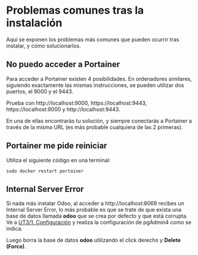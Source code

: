 # Problemas comunes tras la instalación

Aquí se exponen los problemas más comunes que pueden ocurrir tras instalar, y cómo solucionarlos.

## No puedo acceder a Portainer

Para acceder a Portainer existen 4 posibilidades. En ordenadores similares, siguiendo exactamente las mismas instrucciones, se pueden utilizar dos puertos, el 9000 y el 9443.

Prueba con http://localhost:9000, https://localhost:9443, https://localhost:9000 y http://localhost:9443.

En una de ellas encontrarás tu solución, y siempre conectarás a Portainer a través de la misma URL (es más probable cualquiera de las 2 primeras).

## Portainer me pide reiniciar

Utiliza el siguiente código en una terminal:

```
sudo docker restart portainer
```

## Internal Server Error

Si nada más instalar Odoo, al acceder a http://localhost:8069 recibes un Internal Server Error, lo más probable es que se trate de que exista una base de datos llamada **odoo** que se crea por defecto y que está corrupta.
Ve a [UT3/1. Configuración](https://github.com/canarydev/SGE/blob/main/UT3/1.%20Configuraci%C3%B3n.md) y realiza la configuración de pgAdmin4 como se indica.

Luego borra la base de datos **odoo** utilizando el click derecho y **Delete (Force)**.
